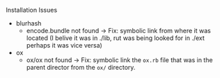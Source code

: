 Installation Issues
* blurhash
  * encode.bundle not found -> Fix: symbolic link from where it was located (I belive it was in ./lib, rut was being looked for in ./ext perhaps it was vice versa)
* ox
  * ox/ox not found -> Fix: symbolic link the `ox.rb` file that was in the parent director from the `ox/` directory. 
